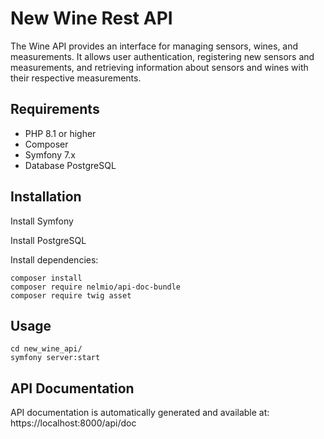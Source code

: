 # New Wine Rest API
The Wine API provides an interface for managing sensors, wines, and measurements. It allows user authentication, registering new sensors and measurements, and retrieving information about sensors and wines with their respective measurements.

## Requirements
- PHP 8.1 or higher
- Composer
- Symfony 7.x
- Database PostgreSQL

## Installation
Install Symfony

Install PostgreSQL

Install dependencies:

    composer install
    composer require nelmio/api-doc-bundle
    composer require twig asset


## Usage
    cd new_wine_api/
    symfony server:start

## API Documentation
API documentation is automatically generated and available at:
https://localhost:8000/api/doc








